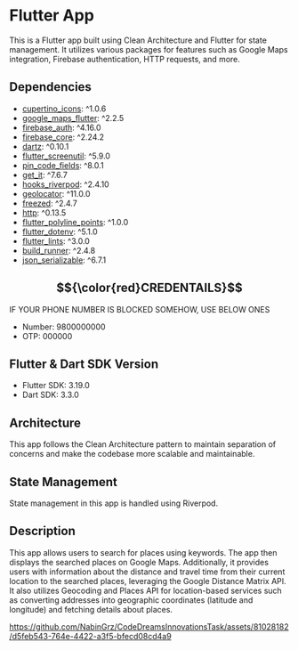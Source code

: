 # Flutter App

This is a Flutter app built using Clean Architecture and Flutter for state management. It utilizes various packages for features such as Google Maps integration, Firebase authentication, HTTP requests, and more.

## Dependencies

- [cupertino_icons](https://pub.dev/packages/cupertino_icons): ^1.0.6
- [google_maps_flutter](https://pub.dev/packages/google_maps_flutter): ^2.2.5
- [firebase_auth](https://pub.dev/packages/firebase_auth): ^4.16.0
- [firebase_core](https://pub.dev/packages/firebase_core): ^2.24.2
- [dartz](https://pub.dev/packages/dartz): ^0.10.1
- [flutter_screenutil](https://pub.dev/packages/flutter_screenutil): ^5.9.0
- [pin_code_fields](https://pub.dev/packages/pin_code_fields): ^8.0.1
- [get_it](https://pub.dev/packages/get_it): ^7.6.7
- [hooks_riverpod](https://pub.dev/packages/hooks_riverpod): ^2.4.10
- [geolocator](https://pub.dev/packages/geolocator): ^11.0.0
- [freezed](https://pub.dev/packages/freezed): ^2.4.7
- [http](https://pub.dev/packages/http): ^0.13.5
- [flutter_polyline_points](https://pub.dev/packages/flutter_polyline_points): ^1.0.0
- [flutter_dotenv](https://pub.dev/packages/flutter_dotenv): ^5.1.0
- [flutter_lints](https://pub.dev/packages/flutter_lints): ^3.0.0
- [build_runner](https://pub.dev/packages/build_runner): ^2.4.8
- [json_serializable](https://pub.dev/packages/json_serializable): ^6.7.1

## $${\color{red}CREDENTAILS}$$
IF YOUR PHONE NUMBER IS BLOCKED SOMEHOW, USE BELOW ONES
- Number: 9800000000
- OTP: 000000

## Flutter & Dart SDK Version

- Flutter SDK: 3.19.0
- Dart SDK: 3.3.0

## Architecture

This app follows the Clean Architecture pattern to maintain separation of concerns and make the codebase more scalable and maintainable.

## State Management

State management in this app is handled using Riverpod. 

## Description

This app allows users to search for places using keywords. The app then displays the searched places on Google Maps. Additionally, it provides users with information about the distance and travel time from their current location to the searched places, leveraging the Google Distance Matrix API. It also utilizes Geocoding and Places API for location-based services such as converting addresses into geographic coordinates (latitude and longitude) and fetching details about places.



https://github.com/NabinGrz/CodeDreamsInnovationsTask/assets/81028182/d5feb543-764e-4422-a3f5-bfecd08cd4a9




